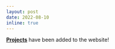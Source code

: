 ```yaml
---
layout: post
date: 2022-08-10
inline: true
---
```


[**Projects**](projects/) have been added to the website!
